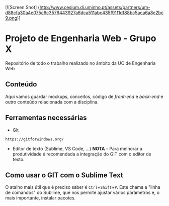 [![Screen Shot] (http://www.cesium.di.uminho.pt/assets/partners/um-d88cfa30a4e075c6c3576443927a6dca511abc435f91f1df88bc5aca6a8e2bc9.png)]
# Projeto de Engenharia Web - Grupo X
Repositório de todo o trabalho realizado no âmbito da UC de Engenharia Web

## Conteúdo
Aqui vamos guardar mockups, conceitos, código de *front-end* e *back-end* e outro conteúdo relacionada com a disciplina.

## Ferramentas necessárias
* Git
```Versão Windows
https://gitforwindows.org/
```
* Editor de texto (Sublime, VS Code, ...)
**NOTA** - Para melhorar a produtividade é recomendada a integração do GIT com o editor de texto.

## Como usar o GIT com o Sublime Text
O atalho mais útil que é preciso saber é `Ctrl`+`Shift`+`P`. Este chama a "linha de comandos" do Sublime, que nos permite ajustar vários parâmetros e, o mais importante, instalar pacotes.
